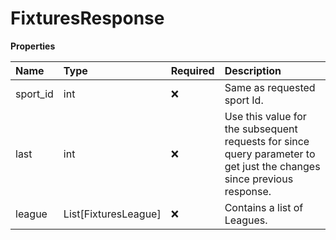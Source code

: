 # FixturesResponse

**Properties**

| Name     | Type                 | Required | Description                                                                                                           |
| :------- | :------------------- | :------- | :-------------------------------------------------------------------------------------------------------------------- |
| sport_id | int                  | ❌       | Same as requested sport Id.                                                                                           |
| last     | int                  | ❌       | Use this value for the subsequent requests for since query parameter to get just the changes since previous response. |
| league   | List[FixturesLeague] | ❌       | Contains a list of Leagues.                                                                                           |

<!-- This file was generated by liblab | https://liblab.com/ -->
